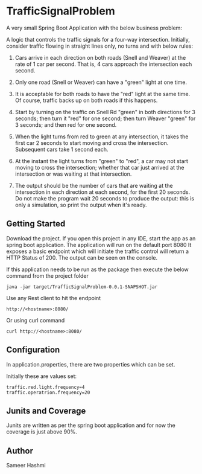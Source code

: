 # TrafficSignalProblem
A very small Spring Boot Application with the below business problem:

A logic that controls the traffic signals for a four-way intersection. 
Initially, consider traffic flowing in straight lines only, no turns and with below rules:

1. Cars arrive in each direction on both roads (Snell and Weaver) at the rate of 1 car per second. That is, 4 cars approach the intersection each second.
 
2. Only one road (Snell or Weaver) can have a "green" light at one time.
 
3. It is acceptable for both roads to have the "red" light at the same time. Of course, traffic backs up on both roads if this happens.
 
4. Start by turning on the traffic on Snell Rd "green" in both directions for 3 seconds; then turn it "red" for one second; then turn Weaver "green" for 3 seconds; and then red for one second.
 
5. When the light turns from red to green at any intersection, it takes the first car 2 seconds to start moving and cross the intersection. Subsequent cars take 1 second each.
 
6. At the instant the light turns from "green" to "red", a car may not start moving to cross the intersection; whether that car just arrived at the intersection or was waiting at that intersection.
 
7. The output should be the number of cars that are waiting at the intersection in each direction at each second, for the first 20 seconds. Do not make the program wait 20 seconds to produce the output: this is only a simulation, so print the output when it's ready.

## Getting Started
Download the project. If you open this project in any IDE, start the app as an spring boot application. 
The application will run on the default port 8080
It exposes a basic endpoint which will initiate the traffic control will return a HTTP Status of 200.
The output can be seen on the console.

If this application needs to be run as the package then execute the below command from the project folder

```
java -jar target/TrafficSignalProblem-0.0.1-SNAPSHOT.jar
```

Use any Rest client to hit the endpoint
```
http://<hostname>:8080/
```

Or using curl command
```
curl http://<hostname>:8080/
```

## Configuration

In application.properties, there are two properties which can be set.

Initially these are values set:

```
traffic.red.light.frequency=4
traffic.operatrion.frequency=20
```

## Junits and Coverage

Junits are written as per the spring boot application and for now the coverage is just above 90%.

## Author

Sameer Hashmi
